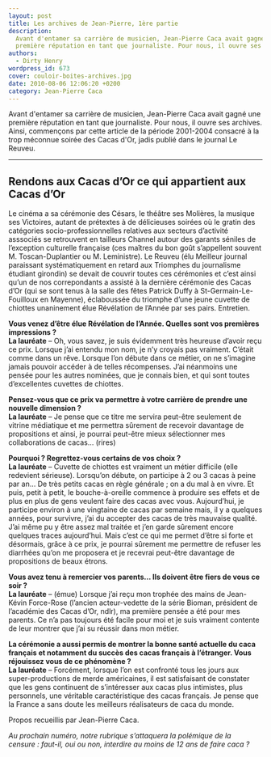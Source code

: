 ```yaml
---
layout: post
title: Les archives de Jean-Pierre, 1ère partie
description:
  Avant d'entamer sa carrière de musicien, Jean-Pierre Caca avait gagné une
  première réputation en tant que journaliste. Pour nous, il ouvre ses archives.
authors:
  - Dirty Henry
wordpress_id: 673
cover: couloir-boites-archives.jpg
date: 2010-08-06 12:06:20 +0200
category: Jean-Pierre Caca
---
```


Avant d'entamer sa carrière de musicien, Jean-Pierre Caca avait gagné une
première réputation en tant que journaliste. Pour nous, il ouvre ses archives.
Ainsi, commençons par cette article de la période 2001-2004 consacré à la trop
méconnue soirée des Cacas d'Or, jadis publié dans le journal Le Reuveu.

---

## Rendons aux Cacas d’Or ce qui appartient aux Cacas d’Or

Le cinéma a sa cérémonie des Césars, le théâtre ses Molières, la musique ses
Victoires, autant de prétextes à de délicieuses soirées où le gratin des
catégories socio-professionnelles relatives aux secteurs d’activité asssociés se
retrouvent en tailleurs Channel autour des garants séniles de l’exception
culturelle française (ces maîtres du bon goût s’appellent souvent M.
Toscan-Duplantier ou M. Leministre). Le Reuveu (élu Meilleur journal paraissant
systématiquement en retard aux Triomphes du journalisme étudiant girondin) se
devait de couvrir toutes ces cérémonies et c’est ainsi qu’un de nos
correpondants a assisté à la dernière cérémonie des Cacas d’Or (qui se sont
tenus à la salle des fêtes Patrick Duffy à St-Germain-Le-Fouilloux en Mayenne),
éclaboussée du triomphe d’une jeune cuvette de chiottes unaninement élue
Révélation de l’Année par ses pairs. Entretien.

**Vous venez d’être élue Révélation de l’Année. Quelles sont vos premières
impressions ?**  
**La lauréate** – Oh, vous savez, je suis évidemment très heureuse d’avoir reçu
ce prix. Lorsque j’ai entendu mon nom, je n’y croyais pas vraiment. C’était
comme dans un rêve. Lorsque l’on débute dans ce métier, on ne s’imagine jamais
pouvoir accéder à de telles récompenses. J’ai néanmoins une pensée pour les
autres nominées, que je connais bien, et qui sont toutes d’excellentes cuvettes
de chiottes.

**Pensez-vous que ce prix va permettre à votre carrière de prendre une nouvelle
dimension ?**  
**La lauréate** – Je pense que ce titre me servira peut-être seulement de
vitrine médiatique et me permettra sûrement de recevoir davantage de
propositions et ainsi, je pourrai peut-être mieux sélectionner mes
collaborations de cacas… (rires)

**Pourquoi ? Regrettez-vous certains de vos choix ?**  
**La lauréate** – Cuvette de chiottes est vraiment un métier difficile (elle
redevient sérieuse). Lorsqu’on débute, on participe à 2 ou 3 cacas à peine par
an… De très petits cacas en règle générale ; on a du mal à en vivre. Et puis,
petit à petit, le bouche-à-oreille commence à produire ses effets et de plus en
plus de gens veulent faire des cacas avec vous. Aujourd’hui, je participe
environ à une vingtaine de cacas par semaine mais, il y a quelques années, pour
survivre, j’ai du accepter des cacas de très mauvaise qualité. J’ai même pu y
être assez mal traitée et j’en garde sûrement encore quelques traces
aujourd’hui. Mais c’est ce qui me permet d’être si forte et désormais, grâce à
ce prix, je pourrai sûrement me permettre de refuser les diarrhées qu’on me
proposera et je recevrai peut-être davantage de propositions de beaux étrons.

**Vous avez tenu à remercier vos parents… Ils doivent être fiers de vous ce
soir ?**  
**La lauréate** – (émue) Lorsque j’ai reçu mon trophée des mains de Jean-Kévin
Force-Rose (l’ancien acteur-vedette de la série Bioman, président de l’académie
des Cacas d’Or, ndlr), ma première pensée a été pour mes parents. Ce n’a pas
toujours été facile pour moi et je suis vraiment contente de leur montrer que
j’ai su réussir dans mon métier.

**La cérémonie a aussi permis de montrer la bonne santé actuelle du caca
français et notamment du succès des cacas français à l’étranger. Vous réjouissez
vous de ce phénomène ?**  
**La lauréate** – Forcément, lorsque l’on est confronté tous les jours aux
super-productions de merde américaines, il est satisfaisant de constater que les
gens continuent de s’intéresser aux cacas plus intimistes, plus personnels, une
véritable caractéristique des cacas français. Je pense que la France a sans
doute les meilleurs réalisateurs de caca du monde.

Propos recueillis par Jean-Pierre Caca.

_Au prochain numéro, notre rubrique s’attaquera la polémique de la censure :
faut-il, oui ou non, interdire au moins de 12 ans de faire caca ?_
